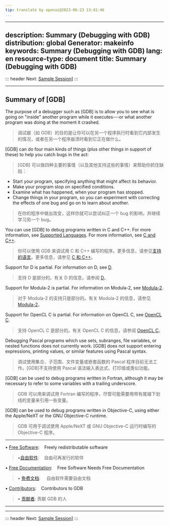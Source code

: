 ```yaml
---
tip: translate by openai@2023-06-23 13:41:46
...
```

---
description: Summary (Debugging with GDB)
distribution: global
Generator: makeinfo
keywords: Summary (Debugging with GDB)
lang: en
resource-type: document
title: Summary (Debugging with GDB)
-----------------------------------

::: header
Next: [Sample Session](Sample-Session.html#Sample-Session)]
:::

---

## Summary of [GDB]

The purpose of a debugger such as [GDB] is to allow you to see what is going on "inside" another program while it executes---or what another program was doing at the moment it crashed.

> 调试器（如 GDB）的目的是让你可以在另一个程序执行时看到它内部发生的情况，或者在另一个程序崩溃时看到它正在做什么。

[GDB] can do four main kinds of things (plus other things in support of these) to help you catch bugs in the act:

> [GDB] 可以做四种主要的事情（以及其他支持这些的事情）来帮助你抓住缺陷：

- Start your program, specifying anything that might affect its behavior.
- Make your program stop on specified conditions.
- Examine what has happened, when your program has stopped.
- Change things in your program, so you can experiment with correcting the effects of one bug and go on to learn about another.

> 在你的程序中做出改变，这样你就可以尝试纠正一个 bug 的影响，并继续学习另一个 bug。

You can use [GDB] to debug programs written in C and C++. For more information, see [Supported Languages](Supported-Languages.html#Supported-Languages). For more information, see [C and C++](C.html#C).

> 你可以使用 GDB 来调试用 C 和 C++ 编写的程序。更多信息，请参见[支持的语言](Supported-Languages.html#Supported-Languages)。更多信息，请参见 [C 和 C++](C.html#C)。

Support for D is partial. For information on D, see [D](D.html#D).

> 支持 D 是部分的。有关 D 的信息，请参阅 [D](D.html#D)。

Support for Modula-2 is partial. For information on Modula-2, see [Modula-2](Modula_002d2.html#Modula_002d2).

> 对于 Modula-2 的支持只是部分的。有关 Modula-2 的信息，请参见 [Modula-2](Modula_002d2.html#Modula_002d2)。

Support for OpenCL C is partial. For information on OpenCL C, see [OpenCL C](OpenCL-C.html#OpenCL-C).

> 支持 OpenCL C 是部分的。有关 OpenCL C 的信息，请参阅 [OpenCL C](OpenCL-C.html#OpenCL-C)。

Debugging Pascal programs which use sets, subranges, file variables, or nested functions does not currently work. [GDB] does not support entering expressions, printing values, or similar features using Pascal syntax.

> 调试使用集合、子范围、文件变量或嵌套函数的 Pascal 程序目前无法工作。[GDB]不支持使用 Pascal 语法输入表达式、打印值或类似功能。

[GDB] can be used to debug programs written in Fortran, although it may be necessary to refer to some variables with a trailing underscore.

> GDB 可以用来调试用 Fortran 编写的程序，尽管可能需要用带有尾缀下划线的变量来引用一些变量。

[GDB] can be used to debug programs written in Objective-C, using either the Apple/NeXT or the GNU Objective-C runtime.

> GDB 可用于调试使用 Apple/NeXT 或 GNU Objective-C 运行时编写的 Objective-C 程序。

---

• [Free Software](Free-Software.html#Free-Software):                       Freely redistributable software

> •[自由软件](Free-Software.html#Free-Software):    自由可再发行的软件

• [Free Documentation](Free-Documentation.html#Free-Documentation):        Free Software Needs Free Documentation

> • [免费文档](Free-Documentation.html#Free-Documentation):       自由软件需要自由文档

• [Contributors](Contributors.html#Contributors):                          Contributors to GDB

> • [贡献者](Contributors.html#Contributors): 贡献 GDB 的人

---

---

::: header
Next: [Sample Session](Sample-Session.html#Sample-Session)]
:::
